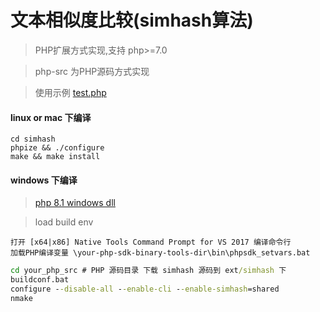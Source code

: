 文本相似度比较(simhash算法)
===

> PHP扩展方式实现,支持 php>=7.0

> php-src 为PHP源码方式实现

> 使用示例  [test.php](./test.php) 

#### linux or mac 下编译

```shell
cd simhash
phpize && ./configure
make && make install
```

#### windows 下编译

> [php 8.1 windows dll](https://github.com/shanliu/simhash/releases)

> load build env 

```
打开 [x64|x86] Native Tools Command Prompt for VS 2017 编译命令行
加载PHP编译变量 \your-php-sdk-binary-tools-dir\bin\phpsdk_setvars.bat 
```

```cmd
cd your_php_src # PHP 源码目录 下载 simhash 源码到 ext/simhash 下
buildconf.bat
configure --disable-all --enable-cli --enable-simhash=shared 
nmake
```
